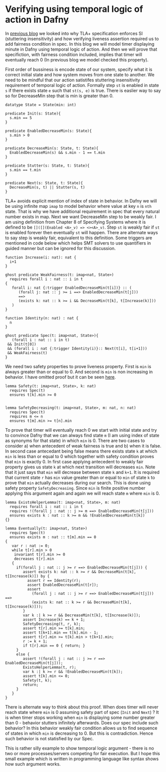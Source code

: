 # Verifying using temporal logic of action in Dafny 

In [previous blog](https://rdivyanshu.github.io/temporal.html) we looked into why TLA+ specification enforces SI (stuttering insensitivity) and 
how verifying liveness assertion required us to add fairness condition in spec. In this blog
we will model timer displaying minute in Dafny using temporal logic of action. And then
we will prove that specifiction, with fairness condition included, implies that timer will eventually
reach 0 (In previous blog we model checked this property).

First order of bussiness is encode state of our system, specify what it is correct initial state
and how system moves from one state to another. We need to be mindful that our action satistifes 
stuttering insensitivity requirement of temporal logic of action. Formally step `st` is enabled in state 
`s` if there exists state `e` such that `st(s, e)` is true. There is easlier way to say so for DecreaseMin 
step that is min is greater than 0.

```
datatype State = State(min: int)

predicate Init(s: State){
  s.min == 5
}

predicate EnabledDecreaseMin(s: State){
  s.min > 0
}

predicate DecreaseMin(s: State, t: State){
  EnabledDecreaseMin(s) && s.min - 1 == t.min
}

predicate Stutter(s: State, t: State){
  s.min == t.min
}

predicate Next(s: State, t: State){
  DecreaseMin(s, t) || Stutter(s, t)
}
```

TLA+ avoids explicit mention of index of state in behavior. In Dafny we will be using infinite map `imap` 
to model behavior where value at key `n` is `nth` state. That is why we have additional requirement in spec that 
every natural number exists in map. Next we want DecreaseMin step to be weakly fair. I am using definition from 
Chapter 8 of Specifying Systems where it is defined to be `[]([](Enabled <A>_v) => <><A>_v)`. Step `st` is 
weakly fair if `st` is enabled forever then eventually `st` will happen. There are alternate ways to say step is 
weakly fair, equivalent to this definition. Some triggers are mentioned in code below which helps SMT solvers to 
use quantifiers in guided manner but can be ignored for this discussion.

```
function Increase(i: nat): nat {
  i+1
}

ghost predicate WeakFairness(t: imap<nat, State>)
  requires forall i : nat :: i in t
{
   forall i: nat {:trigger EnabledDecreaseMin(t[i])} :: (
      (forall j: nat :: j >= i ==> EnabledDecreaseMin(t[j]))
      ==>
      (exists k: nat :: k >= i && DecreaseMin(t[k], t[Increase(k)]))
   )
}

function Identity(n: nat) : nat {
  n
}

ghost predicate Spec(t: imap<nat, State>){
   (forall i : nat :: i in t)
 && Init(t[0])
 && (forall i : nat {:trigger Identity(i)}:: Next(t[i], t[i+1]))
 && WeakFairness(t)
}
```

We need two safety properties to prove liveness property. First is `min` is always greater than
or equal to 0. And second is `min` is non increasing in behavior. I have omitted proof but it 
can be seen [here](https://gist.github.com/rdivyanshu/f2b0a03c6ceeb7659ec6bf9db91e3c86).

```
lemma Safety(t: imap<nat, State>, k: nat)
  requires Spec(t)
  ensures t[k].min >= 0


lemma SafetyDecreasing(t: imap<nat, State>, m: nat, n: nat)
  requires Spec(t)
  requires m <= n
  ensures t[m].min >= t[n].min
```

To prove that timer will eventually reach 0 we start with initial state and try to convince Dafny that we can always 
find state `m` (I am using index of state as synonyms for that state) in which `min` is 0. There are two cases to consider 
a) when antecedent of weak fairness is true and b) when it is false. In second case antecedant being false means there exists 
state `k` at which `min` is less than or equal to 0 which together with safety condition proves that `min` is exactly 0. 
In first case applying antecedent to weakly fair property gives us state `k` at which next transition will decreases `min`. 
Note that it just says that `min` will decrease between state `k` and `k+1`. It is required that current state `r` has
`min` value greater than or equal to `min` of state `k` to prove that `min` actually decreases during our search. This is done 
using safety property `SafetyDecreasing`. Since `min` is finite positive number applying this argument again and again we 
will reach state `m` where `min` is 0.

```
lemma ExistsHelperLemma(t: imap<nat, State>, m: nat)
  requires forall i : nat :: i in t
  requires !(forall j : nat :: j >= m ==> EnabledDecreaseMin(t[j]))
  ensures exists k : nat :: k >= m && !EnabledDecreaseMin(t[k])
{}

lemma Eventually(t: imap<nat, State>)
  requires Spec(t)
  ensures exists m : nat :: t[m].min == 0
{
   var r : nat := 0;
   while t[r].min > 0
    invariant t[r].min >= 0
    decreases t[r].min
   {
     if(forall j : nat :: j >= r ==> EnabledDecreaseMin(t[j])) {
        assert exists k: nat :: k >= r && DecreaseMin(t[k], t[Increase(k)]) by {
          assert r == Identity(r);
          assert EnabledDecreaseMin(t[r]);
          assert
            (forall j : nat :: j >= r ==> EnabledDecreaseMin(t[j])) ==>
            (exists k: nat :: k >= r && DecreaseMin(t[k], t[Increase(k)]));
        }
        var k :| k >= r && DecreaseMin(t[k], t[Increase(k)]);
        assert Increase(k) == k + 1;
        SafetyDecreasing(t, r, k);
        assert t[r].min >= t[k].min;
        assert t[k+1].min == t[k].min - 1;
        assert t[r].min >= t[k].min > t[k+1].min;
        r := k + 1;
        if t[r].min == 0 { return; }
     }
     else {
        assert !(forall j : nat :: j >= r ==> EnabledDecreaseMin(t[j]));
        ExistsHelperLemma(t, r);
        var k :| k >= r && !EnabledDecreaseMin(t[k]);
        assert t[k].min <= 0;
        Safety(t, k);
        return;
     }
   }
}
```
There is alternate way to think about this proof. When does timer will never reach state where `min` is 0 assuming 
safety part of spec (`Init` and `Next`) ? It is when timer stops working when `min` is displaying some number greater 
than 0 - behavior stutters infinitely afterwards. Does our spec include such behavior? In this behavior weakly fair condition
allows us to find sequence of states in which `min` is decreasing to 0. But this is contradiction.
Hence such behavior is not statisfied by our Spec. 

This is rather silly example to show temporal logic argument - there is no two or more processes/servers competing for fair 
execution. But I hope this small example which is written in programming language like syntax shows how such argument 
works. 
